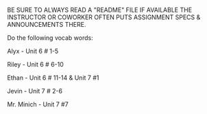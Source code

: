 BE SURE TO ALWAYS READ A "README" FILE IF AVAILABLE 
THE INSTRUCTOR OR COWORKER OFTEN PUTS ASSIGNMENT SPECS & ANNOUNCEMENTS THERE.

Do the following vocab words:

Alyx - Unit 6 # 1-5

Riley - Unit 6 # 6-10

Ethan - Unit 6 # 11-14 & Unit 7 #1

Jevin - Unit 7 # 2-6

Mr. Minich - Unit 7  #7




